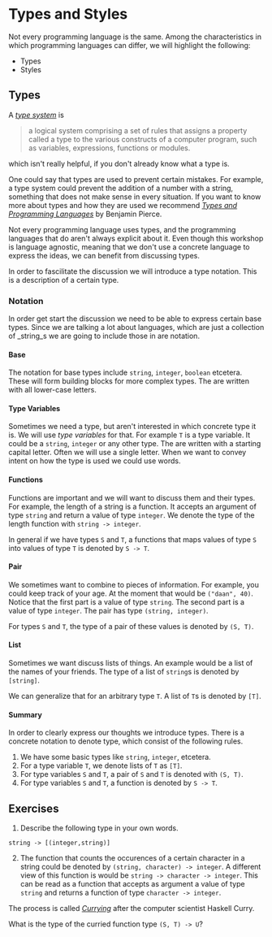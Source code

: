 # Types and Styles
Not every programming language is the same. Among the characteristics in which programming languages can differ, we will highlight the following:

* Types
* Styles

## Types
A [_type system_][wikipedia:type-system] is

> a logical system comprising a set of rules that assigns a property called a type to the various constructs of a computer program, such as variables, expressions, functions or modules.

which isn't really helpful, if you don't already know what a type is.

One could say that types are used to prevent certain mistakes. For example, a type system could prevent the addition of a number with a string, something that does not make sense in every situation. If you want to know more about types and how they are used we recommend [_Types and Programming Languages_][book:tapl] by Benjamin Pierce.

Not every programming language uses types, and the programming languages that do aren't always explicit about it. Even though this workshop is language agnostic, meaning that we don't use a concrete language to express the ideas, we can benefit from discussing types.

In order to fascilitate the discussion we will introduce a type notation. This is a description of a certain type.

### Notation
In order get start the discussion we need to be able to express certain base types. Since we are talking a lot about languages, which are just a collection of _string_s we are going to include those in are notation.

#### Base
The notation for base types include `string`, `integer`, `boolean` etcetera. These will form building blocks for more complex types. The are written with all lower-case letters.

#### Type Variables
Sometimes we need a type, but aren't interested in which concrete type it is. We will use _type variables_ for that. For example `T` is a type variable. It could be a `string`, `integer` or any other type. The are written with a starting capital letter. Often we will use a single letter. When we want to convey intent on how the type is used we could use words.

#### Functions
Functions are important and we will want to discuss them and their types. For example, the length of a string is a function. It accepts an argument of type `string` and return a value of type `integer`. We denote the type of the length function with `string -> integer`.

In general if we have types `S` and `T`, a functions that maps values of type `S` into values of type `T` is denoted by `S -> T`.

#### Pair
We sometimes want to combine to pieces of information. For example, you could keep track of your age. At the moment that would be `("daan", 40)`. Notice that the first part is a value of type `string`. The second part is a value of type `integer`. The pair has type `(string, integer)`.

For types `S` and `T`, the type of a pair of these values is denoted by `(S, T)`.

#### List
Sometimes we want discuss lists of things. An example would be a list of the names of your friends. The type of a list of `string`s is denoted by `[string]`.

We can generalize that for an arbitrary type `T`. A list of `T`s is denoted by `[T]`.

#### Summary
In order to clearly express our thoughts we introduce types. There is a concrete notation to denote type, which consist of the following rules.

1. We have some basic types like `string`, `integer`, etcetera.
2. For a type variable `T`, we denote lists of `T` as `[T]`.
3. For type variables `S` and `T`, a pair of `S` and `T` is denoted with `(S, T)`.
4. For type variables `S` and `T`, a function is denoted by `S -> T`.

## Exercises
1. Describe the following type in your own words.

```plain
string -> [(integer,string)]
```

2. The function that counts the occurences of a certain character in a string could be denoted by `(string, character) -> integer`. A different view of this function is would be `string -> character -> integer`. This can be read as a function that accepts as argument a value of type `string` and returns a function of type `character -> integer`.

The process is called [_Currying_][wikipedia:currying] after the computer scientist Haskell Curry.

What is the type of the curried function type `(S, T) -> U`?

[wikipedia:type-system]: https://en.wikipedia.org/wiki/Type_system
[wikipedia:currying]: https://en.wikipedia.org/wiki/Currying
[book:tapl]: https://www.cis.upenn.edu/~bcpierce/tapl/